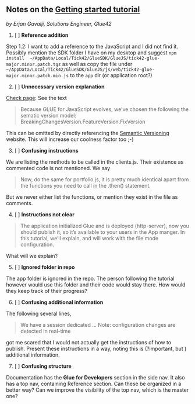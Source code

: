Notes on the [Getting started tutorial](https://docs.glue42.com/g4e/tutorial/index.html)
----
*by Erjan Gavalji, Solutions Engineer, Glue42*

1. [ ] **Reference addition**

Step 1.2: I want to add a reference to the JavaScript and I did not find it.
Possibly mention the SDK folder I have on my desktop and suggest
`npm install  ~/AppData/Local/Tick42/GlueSDK/GlueJS/tick42-glue-major.minor.patch.tgz`
as well as copy the file under
 `~/AppData/Local/Tick42/GlueSDK/GlueJS/js/web/tick42-glue-major.minor.patch.min.js` to the `app` dir (or application root?)

2. [ ] **Unnecessary version explanation**

[Check page](https://docs.glue42.com/g4e/reference/glue/latest/glue/index.html):
See the text 

> Because GLUE for JavaScript evolves, we’ve chosen the following the sematic version model: BreakingChangesVersion.FeatureVersion.FixVersion

This can be omitted by directly referencing the [Semantic Versioning](https://semver.org/) website. This will increase our coolness factor too ;-)

3. [ ] **Confusing instructions**

We are listing the methods to be called in the clients.js. Their existence as commented code is not mentioned. We say

>Now, do the same for portfolio.js, it is pretty much identical apart from the functions you need to call in the .then() statement.

But we never either list the functions, or mention they exist in the file as comments.

4. [ ] **Instructions not clear**

>The application initialized Glue and is deployed (http-server), now you should publish it, so it’s available to your users in the App manger. In this tutorial, we’ll explain, and will work with the file mode configuration.

What will we explain?

5. [ ] **Ignored folder in repo**

The app folder is ignored in the repo. The person following the tutorial however would use this folder and their code would stay there. How would they keep track of their progress?

6. [ ] **Confusing additional information**

The following several lines,

> We have a session dedicated
> ...
> Note: configuration changes are detected in real-time

got me scared that I would not actually get the instructions of how to publish. Present these instructions in a way, noting this is (?important, but ) additional information.

7. [ ] **Confusing structure**

Documentation has the **Glue for Developers** section in the side nav. It also has a top nav, containing Reference section. Can these be organized in a better way? Can we improve the visibility of the top nav, which is the master one?

